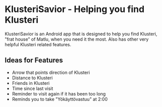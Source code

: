 KlusteriSavior - Helping you find Klusteri
========================================

KlusteriSavior is an Android app that is designed to help you find Klusteri, "frat house" of Matlu, when you need it the most. Also has other very helpful Klusteri related features.

Ideas for Features
------------------

- Arrow that points direction of Klusteri
- Distance to Klusteri
- Friends in Klusteri
- Time since last visit
- Reminder to visit again if it has been too long
- Reminds you to take "Yökäyttövastuu" at 2:00
